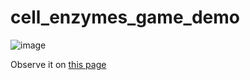 # cell_enzymes_game_demo

![image](https://github.com/user-attachments/assets/dafd75bd-35f0-4e9f-96e2-8e69d166a553)


Observe it on [this page](https://liwithcde.github.io/_pages/a.html)
